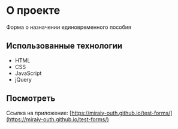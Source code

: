 # О проекте

Форма о назначении единовременного пособия

## Использованные технологии
- HTML
- CSS
- JavaScript
- jQuery

## Посмотреть
Ссылка на приложение: [https://miraiy-outh.github.io/test-forms/](https://miraiy-outh.github.io/test-forms/)

